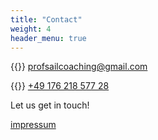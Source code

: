 ```yaml
---
title: "Contact"
weight: 4
header_menu: true
---
```


{{<icon class="fa fa-envelope">}}&nbsp;[profsailcoaching@gmail.com]()

{{<icon class="fa fa-phone">}}&nbsp;[+49 176 218 577 28]()

Let us get in touch!

[impressum](impressum)